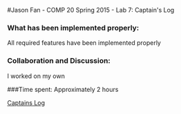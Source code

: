 #Jason Fan - COMP 20 Spring 2015 - Lab 7: Captain's Log

### What has been implemented properly:
All required features have been implemented properly

### Collaboration and Discussion:
I worked on my own

###Time spent:
Approximately 2 hours

[Captains Log](http://tuftsdev.github.io/comp20-jfan/captainslog/index.html)

